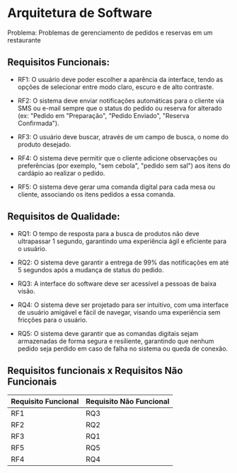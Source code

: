 # Arquitetura de Software

Problema: Problemas de gerenciamento de pedidos e reservas em um restaurante


## Requisitos Funcionais:
 	
- RF1: O usuário deve poder escolher a aparência da interface, tendo as opções de selecionar entre modo claro, escuro e de alto contraste.

- RF2: O sistema deve enviar notificações automáticas para o cliente via SMS ou e-mail sempre que o status do pedido ou reserva for alterado (ex: "Pedido em "Preparação", "Pedido Enviado", "Reserva Confirmada").

- RF3: O usuário deve buscar, através de um campo de busca, o nome do produto desejado.

- RF4: O sistema deve permitir que o cliente adicione observações ou preferências (por exemplo, "sem cebola", "pedido sem sal") aos itens do cardápio ao realizar o pedido.

- RF5: O sistema deve gerar uma comanda digital para cada mesa ou cliente, associando os itens pedidos a essa comanda.



## Requisitos de Qualidade:

- RQ1: O tempo de resposta para a busca de produtos não deve ultrapassar 1 segundo, garantindo uma experiência ágil e eficiente para o usuário. 

- RQ2:  O sistema deve garantir a entrega de 99% das notificações em até 5 segundos após a mudança de status do pedido.

- RQ3:  A interface do software deve ser acessível a pessoas de baixa visão.

- RQ4: O sistema deve ser projetado para ser intuitivo, com uma interface de usuário amigável e fácil de navegar, visando uma experiência sem fricções para o usuário.

- RQ5: O sistema deve garantir que as comandas digitais sejam armazenadas de forma segura e resiliente, garantindo que nenhum pedido seja perdido em caso de falha no sistema ou queda de conexão.

## Requisitos funcionais x Requisitos Não Funcionais

|Requisito Funcional|Requisito Não Funcional|
|---|---|
|RF1|RQ3|
|RF2|RQ2|
|RF3|RQ1|
|RF5|RQ5|
|RF4|RQ4|
